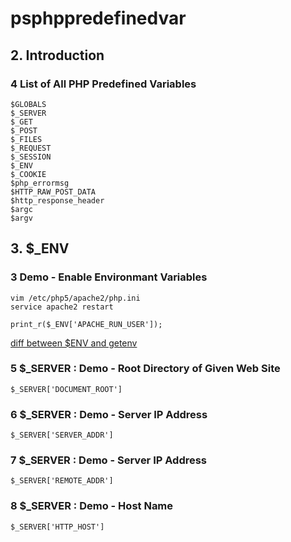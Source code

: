 # psphppredefinedvar
## 2. Introduction
### 4 List of All PHP Predefined Variables
```
$GLOBALS
$_SERVER
$_GET
$_POST
$_FILES
$_REQUEST
$_SESSION
$_ENV
$_COOKIE
$php_errormsg
$HTTP_RAW_POST_DATA
$http_response_header
$argc
$argv
```


## 3. $_ENV
### 3 Demo - Enable Environmant Variables
```
vim /etc/php5/apache2/php.ini
service apache2 restart
```
```
print_r($_ENV['APACHE_RUN_USER']);
```

[diff between $ENV and getenv](https://stackoverflow.com/questions/8798294/getenv-vs-env-in-php)

### 5 $_SERVER : Demo - Root Directory of Given Web Site
```
$_SERVER['DOCUMENT_ROOT']
```

### 6 $_SERVER : Demo - Server IP Address
```
$_SERVER['SERVER_ADDR']
```

### 7 $_SERVER : Demo - Server IP Address
```
$_SERVER['REMOTE_ADDR']
```


### 8 $_SERVER : Demo - Host Name
```
$_SERVER['HTTP_HOST']
```
